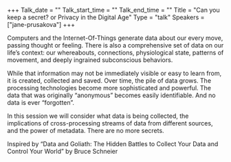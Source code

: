 +++
Talk_date = ""
Talk_start_time = ""
Talk_end_time = ""
Title = "Can you keep a secret? or Privacy in the Digital Age"
Type = "talk"
Speakers = ["jane-prusakova"]
+++

Computers and the Internet-Of-Things generate data about our every move, passing thought or feeling. There is also a comprehensive set of data on our life’s context: our whereabouts, connections, physiological state, patterns of movement, and deeply ingrained subconscious behaviors.

While that information may not be immediately visible or easy to learn from, it is created, collected and saved. Over time, the pile of data grows. The processing technologies become more sophisticated and powerful. The data that was originally “anonymous” becomes easily identifiable. And no data is ever “forgotten”.

In this session we will consider what data is being collected, the implications of cross-processing streams of data from different sources, and the power of metadata. There are no more secrets.

Inspired by “Data and Goliath: The Hidden Battles to Collect Your Data and Control Your World” by Bruce Schneier
